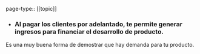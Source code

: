 page-type:: [[topic]]
- ### Al pagar los clientes por adelantado, te permite generar ingresos para financiar el desarrollo de producto.

Es una muy buena forma de demostrar que hay demanda para tu producto.



